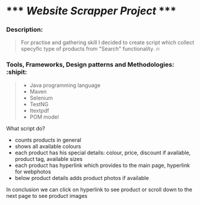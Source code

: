 #  *** *Website Scrapper Project* ***

### Description:
> For practise and gathering skill I decided to create script which collect 
> specyfic type of products from "Search" functionality. :fire:

### Tools, Frameworks, Design patterns and Methodologies: :shipit:
> * Java programming language
> * Maven
> * Selenium
> * TestNG
> * Itextpdf
> * POM model

What script do?
- counts products in general
- shows all available colours 
- each product has his special details: colour, price, discount if available, product tag, available sizes
- each product has hyperlink which provides to the main page, hyperlink for webphotos
- below product details adds product photos if available

In conclusion we can click on hyperlink to see product or scroll down to the next page to see product images


